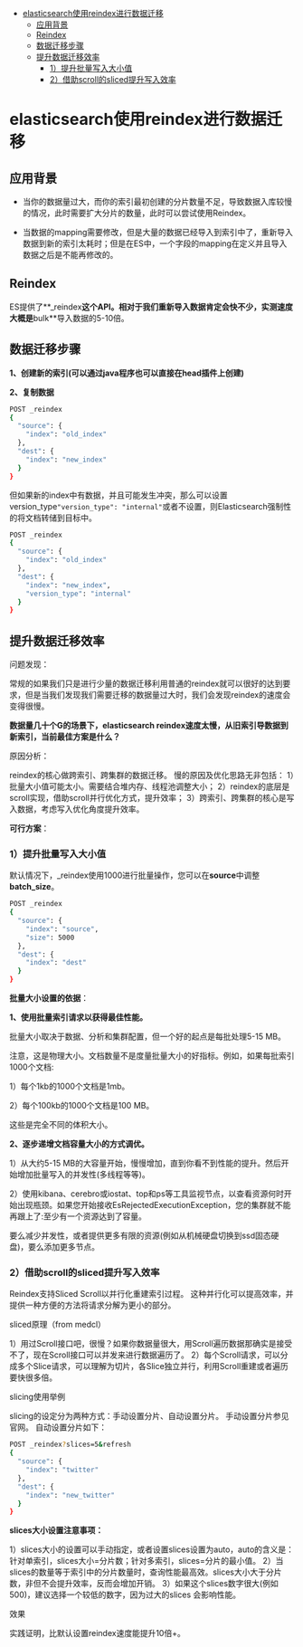 <!-- TOC -->

- [elasticsearch使用reindex进行数据迁移](#elasticsearch使用reindex进行数据迁移)
    - [应用背景](#应用背景)
    - [Reindex](#reindex)
    - [数据迁移步骤](#数据迁移步骤)
    - [提升数据迁移效率](#提升数据迁移效率)
        - [1）提升批量写入大小值](#1提升批量写入大小值)
        - [2）借助scroll的sliced提升写入效率](#2借助scroll的sliced提升写入效率)

<!-- /TOC -->
# elasticsearch使用reindex进行数据迁移

## 应用背景

- 当你的数据量过大，而你的索引最初创建的分片数量不足，导致数据入库较慢的情况，此时需要扩大分片的数量，此时可以尝试使用Reindex。

- 当数据的mapping需要修改，但是大量的数据已经导入到索引中了，重新导入数据到新的索引太耗时；但是在ES中，一个字段的mapping在定义并且导入数据之后是不能再修改的。



## Reindex

ES提供了**_reindex**这个API。相对于我们重新导入数据肯定会快不少，实测速度大概是**bulk**导入数据的5-10倍。



## 数据迁移步骤

**1、创建新的索引(可以通过java程序也可以直接在head插件上创建)**

**2、复制数据**

```bash
POST _reindex
{
  "source": {
    "index": "old_index"
  },
  "dest": {
    "index": "new_index"
  }
}
```

但如果新的index中有数据，并且可能发生冲突，那么可以设置version_type`"version_type": "internal"`或者不设置，则Elasticsearch强制性的将文档转储到目标中。

```bash
POST _reindex
{
  "source": {
    "index": "old_index"
  },
  "dest": {
    "index": "new_index",
    "version_type": "internal"
  }
}
```



## 提升数据迁移效率

问题发现：

常规的如果我们只是进行少量的数据迁移利用普通的reindex就可以很好的达到要求，但是当我们发现我们需要迁移的数据量过大时，我们会发现reindex的速度会变得很慢。



**数据量几十个G的场景下，elasticsearch reindex速度太慢，从旧索引导数据到新索引，当前最佳方案是什么？**

原因分析：

reindex的核心做跨索引、跨集群的数据迁移。
慢的原因及优化思路无非包括：
  1）批量大小值可能太小。需要结合堆内存、线程池调整大小；
  2）reindex的底层是scroll实现，借助scroll并行优化方式，提升效率；
  3）跨索引、跨集群的核心是写入数据，考虑写入优化角度提升效率。

**可行方案**：

### 1）提升批量写入大小值

默认情况下，_reindex使用1000进行批量操作，您可以在**source**中调整**batch_size**。

```bash
POST _reindex
{
  "source": {
    "index": "source",
    "size": 5000
  },
  "dest": {
    "index": "dest"
  }
}
```

**批量大小设置的依据**：

**1、使用批量索引请求以获得最佳性能。**

批量大小取决于数据、分析和集群配置，但一个好的起点是每批处理5-15 MB。

注意，这是物理大小。文档数量不是度量批量大小的好指标。例如，如果每批索引1000个文档:

1）每个1kb的1000个文档是1mb。

2）每个100kb的1000个文档是100 MB。

这些是完全不同的体积大小。

**2、逐步递增文档容量大小的方式调优。**

1）从大约5-15 MB的大容量开始，慢慢增加，直到你看不到性能的提升。然后开始增加批量写入的并发性(多线程等等)。

2）使用kibana、cerebro或iostat、top和ps等工具监视节点，以查看资源何时开始出现瓶颈。如果您开始接收EsRejectedExecutionException，您的集群就不能再跟上了:至少有一个资源达到了容量。

要么减少并发性，或者提供更多有限的资源(例如从机械硬盘切换到ssd固态硬盘)，要么添加更多节点。



### 2）借助scroll的sliced提升写入效率

Reindex支持Sliced Scroll以并行化重建索引过程。 这种并行化可以提高效率，并提供一种方便的方法将请求分解为更小的部分。

sliced原理（from medcl）

1）用过Scroll接口吧，很慢？如果你数据量很大，用Scroll遍历数据那确实是接受不了，现在Scroll接口可以并发来进行数据遍历了。 
2）每个Scroll请求，可以分成多个Slice请求，可以理解为切片，各Slice独立并行，利用Scroll重建或者遍历要快很多倍。

slicing使用举例

slicing的设定分为两种方式：手动设置分片、自动设置分片。 
手动设置分片参见官网。 
自动设置分片如下：

```bash
POST _reindex?slices=5&refresh
{
  "source": {
    "index": "twitter"
  },
  "dest": {
    "index": "new_twitter"
  }
}
```

**slices大小设置注意事项：**

1）slices大小的设置可以手动指定，或者设置slices设置为auto，auto的含义是：针对单索引，slices大小=分片数；针对多索引，slices=分片的最小值。
2）当slices的数量等于索引中的分片数量时，查询性能最高效。slices大小大于分片数，非但不会提升效率，反而会增加开销。
3）如果这个slices数字很大(例如500)，建议选择一个较低的数字，因为过大的slices 会影响性能。

效果

实践证明，比默认设置reindex速度能提升10倍+。
